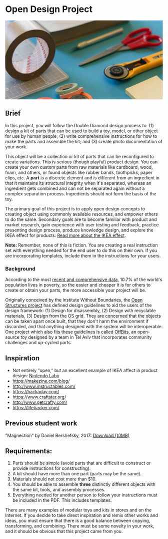 # Open Design Project

![Paper cutting tools and tape](/assets/jo-szczepanska-57782.jpg)

## Brief

In this project, you will follow the Double Diamond design process to: \(1\) design a kit of parts that can be used to build a toy, model, or other object for use by human people; \(2\) write comprehensive instructions for how to make the parts and assemble the kit; and \(3\) create photo documentation of your work.

This object will be a collection or kit of parts that can be reconfigured to create variations. This is serious \(though playful\) product design. You can create your own custom parts from raw materials like cardboard, wood, foam, and others, or found objects like rubber bands, toothpicks, paper clips, etc. A **part** is a discrete element and is different from an ingredient in that it maintains its structural integrity when it's separated, whereas an ingredient gets combined and can not be separated again without a complex separation process. Ingredients should not form the basis of the toy.

The primary goal of this project is to apply open design concepts to creating object using commonly available resources, and empower others to do the same. Secondary goals are to become familiar with product and market research, gain experience with user testing and feedback, practice presenting design process, produce knowledge design, and explore the IKEA effect for products. [Read more about the IKEA effect](https://uxplanet.org/design-principle-ikea-effect-2d908b2de81).

**Note:** Remember, none of this is fiction. You are creating a real instruction set with everything needed for the end user to do this on their own. If you are incorporating templates, include them in the instructions for your users.

### Background

According to the most [recent and comprehensive data](http://www.worldbank.org/en/publication/poverty-and-shared-prosperity), 10.7% of the world's population lives in poverty, so the easier and cheaper it is for others to create or obtain your parts, the more accessible your project will be.

Originally conceived by the Institute Without Boundaries, the [Open Structures project](http://beta.openstructures.net/pages/9) has defined design guidelines to aid the users of the design framework: \(1\) Design for disassembly, \(2\) Design with recyclable materials, \(3\) Design from the OS grid. They are concerned that the objects can be taken apart once built, that they don't harm the environment if discarded, and that anything designed with the system will be interoperable. One project which also fits these guidelines is called [OffBits](https://laughingsquid.com/the-offbits-adorable-open-source-toy-kits-for-building-malfunctioning-robots-from-assorted-hardware-parts/), an open-source toy designed by a team in Tel Aviv that incorporates community challenges and up-cycled parts.

## Inspiration

* Not entirely "open," but an excellent example of IKEA affect in product design: [Nintendo Labo](https://www.youtube.com/watch?v=P3Bd3HUMkyU)
* https://makezine.com/blog/
* http://www.instructables.com/
* https://hackaday.com/
* https://www.craftster.org/
* http://www.getcrafty.com/
* https://lifehacker.com/

## Previous student work

"Magnection" by Daniel Bershefsky, 2017: [Download (10MB)](https://cdn.rawgit.com/dmd-program/work-examples/e6fd4cc2/dmd100-open-design-project/open-design-project-instructions.pdf)

## Requirements:

1. Parts should be simple \(avoid parts that are difficult to construct or provide instructions for constructing\).
2. A kit should have more than one part \(parts may be the same\).
3. Materials should not cost more than $10.
4. You should be able to assemble **three** distinctly different objects with the same kit, tools, and assembly processes.
5. Everything needed for another person to follow your instructions must be included in the PDF. This includes templates.

There are many examples of modular toys and kits in stores and on the Internet. If you decide to take direct inspiration and remix other works and ideas, you must ensure that there is a good balance between copying, transforming, and combining. There must be some novelty in your work, and it should be obvious that this project came from you.



